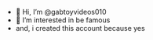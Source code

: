- 👋 Hi, I’m @gabtoyvideos010
- 👀 I’m interested in be famous
- and, i created this account because yes 

<!---
gabtoyvideos010/gabtoyvideos010 is a ✨ special ✨ repository because its `README.md` (this file) appears on your GitHub profile.
You can click the Preview link to take a look at your changes.
--->

